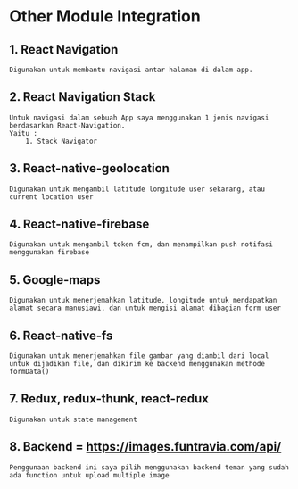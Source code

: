 # Other Module Integration

## 1. React Navigation

    Digunakan untuk membantu navigasi antar halaman di dalam app.

## 2. React Navigation Stack

    Untuk navigasi dalam sebuah App saya menggunakan 1 jenis navigasi berdasarkan React-Navigation.
    Yaitu : 
        1. Stack Navigator

## 3. React-native-geolocation

    Digunakan untuk mengambil latitude longitude user sekarang, atau current location user

## 4. React-native-firebase

    Digunakan untuk mengambil token fcm, dan menampilkan push notifasi menggunakan firebase

## 5. Google-maps
    Digunakan untuk menerjemahkan latitude, longitude untuk mendapatkan alamat secara manusiawi, dan untuk mengisi alamat dibagian form user

## 6. React-native-fs
    Digunakan untuk menerjemahkan file gambar yang diambil dari local untuk dijadikan file, dan dikirim ke backend menggunakan methode formData()

## 7. Redux, redux-thunk, react-redux
    Digunakan untuk state management

## 8. Backend  = https://images.funtravia.com/api/
    Penggunaan backend ini saya pilih menggunakan backend teman yang sudah ada function untuk upload multiple image
